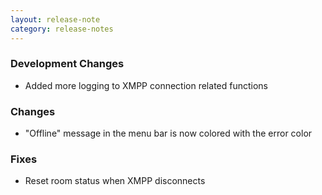 ```yaml
---
layout: release-note
category: release-notes
---
```


### Development Changes

- Added more logging to XMPP connection related functions

### Changes

- "Offline" message in the menu bar is now colored with the error color

### Fixes

- Reset room status when XMPP disconnects